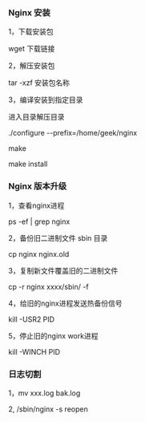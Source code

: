 ### Nginx 安装

1，下载安装包

wget 下载链接

2，解压安装包

tar -xzf 安装包名称

3，编译安装到指定目录

进入目录解压目录

 ./configure --prefix=/home/geek/nginx

make 

make install



### Nginx 版本升级

1，查看nginx进程

ps -ef | grep nginx

2，备份旧二进制文件 sbin 目录

cp nginx nginx.old

3，复制新文件覆盖旧的二进制文件

cp  -r nginx xxxx/sbin/ -f

4，给旧的nginx进程发送热备份信号

kill -USR2 PID

5，停止旧的nginx work进程

kill -WINCH PID



### 日志切割

1，mv xxx.log bak.log

2,  /sbin/nginx -s reopen



